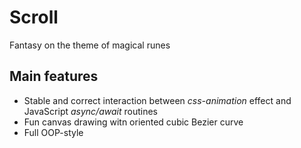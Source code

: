 # Scroll
Fantasy on the theme of magical runes
## Main features
- Stable and correct interaction between *css-animation* effect and JavaScript *async/await* routines
- Fun canvas drawing witn oriented cubic Bezier curve
- Full OOP-style
